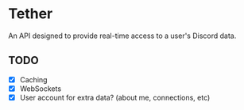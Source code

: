 # Tether
An API designed to provide real-time access to a user's Discord data.

## TODO
- [x] Caching
- [x] WebSockets
- [x] User account for extra data? (about me, connections, etc)